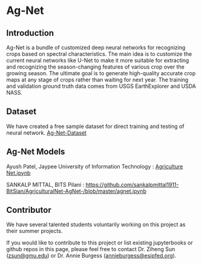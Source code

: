 
# Ag-Net

## Introduction

Ag-Net is a bundle of customized deep neural networks for recognizing crops based on spectral characteristics. The main idea is to customize the current neural networks like U-Net to make it more suitable for extracting and recognizing the season-changing features of various crop over the growing season. The ultimate goal is to generate high-quality accurate crop maps at any stage of crops rather than waiting for next year. The training and validation ground truth data comes from USGS EarthExplorer and USDA NASS. 

## Dataset

We have created a free sample dataset for direct training and testing of neural network. [Ag-Net-Dataset](https://github.com/ZihengSun/Ag-Net-Dataset)

## Ag-Net Models

Ayush Patel, Jaypee University of Information Technology : [Agriculture Net.ipynb](https://github.com/1998at/AgricultureNet/blob/master/Agriculture%20Net.ipynb)

SANKALP MITTAL, BITS Pilani : https://github.com/sankalpmittal1911-BitSian/AgriculturalNet-AgNet-/blob/master/agnet.ipynb

## Contributor

We have several talented students voluntarily working on this project as their summer projects. 

If you would like to contribute to this project or list existing jupyterbooks or github repos in this page, please feel free to contact Dr. Ziheng Sun (zsun@gmu.edu) or Dr. Annie Burgess (annieburgess@esipfed.org). 

